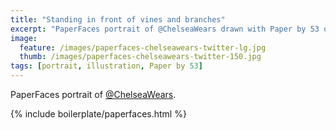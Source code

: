 ```yaml
---
title: "Standing in front of vines and branches"
excerpt: "PaperFaces portrait of @ChelseaWears drawn with Paper by 53 on an iPad."
image: 
  feature: /images/paperfaces-chelseawears-twitter-lg.jpg
  thumb: /images/paperfaces-chelseawears-twitter-150.jpg
tags: [portrait, illustration, Paper by 53]
---
```


PaperFaces portrait of [@ChelseaWears](http://twitter.com/ChelseaWears).

{% include boilerplate/paperfaces.html %}